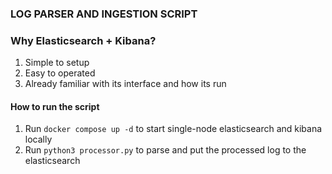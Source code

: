 ### LOG PARSER AND INGESTION SCRIPT

### Why Elasticsearch + Kibana?
1. Simple to setup
2. Easy to operated
3. Already familiar with its interface and how its run

#### How to run the script
1. Run `docker compose up -d` to start single-node elasticsearch and kibana locally
2. Run `python3 processor.py` to parse and put the processed log to the elasticsearch

